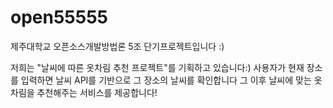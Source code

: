 # open55555
제주대학교 오픈소스개발방법론 5조 단기프로젝트입니다 :)

저희는 "날씨에 따른 옷차림 추천 프로젝트"를 기획하고 있습니다:)
사용자가 현재 장소를 입력하면 날씨 API를 기반으로 그 장소의 날씨를 확인합니다
그 이후 날씨에 맞는 옷차림을 추천해주는 서비스를 제공합니다!

